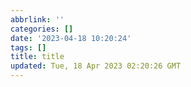 ```yaml
---
abbrlink: ''
categories: []
date: '2023-04-18 10:20:24'
tags: []
title: title
updated: Tue, 18 Apr 2023 02:20:26 GMT
---
```

